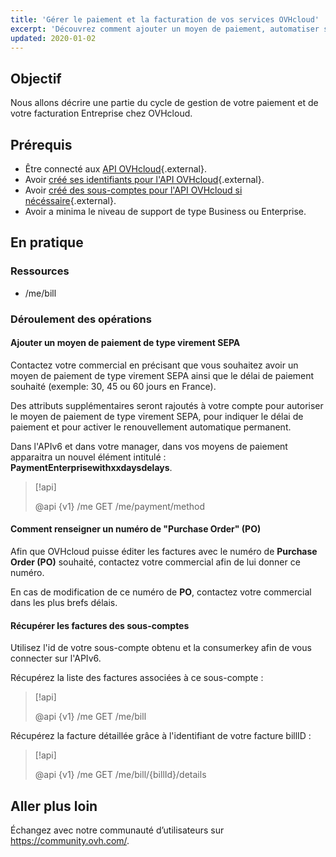 ```yaml
---
title: 'Gérer le paiement et la facturation de vos services OVHcloud'
excerpt: 'Découvrez comment ajouter un moyen de paiement, automatiser sa prise en compte et gérer votre facturation Entreprise'
updated: 2020-01-02
---
```


## Objectif

Nous allons décrire une partie du cycle de gestion de votre paiement et de votre facturation Entreprise chez OVHcloud.

## Prérequis

* Être connecté aux [API OVHcloud](https://api.ovh.com/){.external}.
* Avoir [créé ses identifiants pour l'API OVHcloud](/pages/manage_and_operate/api/first-steps){.external}.
* Avoir [créé des sous-comptes pour l'API OVHcloud si nécéssaire](/pages/manage_and_operate/api/account){.external}.
* Avoir a minima le niveau de support de type Business ou Enterprise.

## En pratique

### Ressources

* /me/bill

### Déroulement des opérations

#### Ajouter un moyen de paiement de type virement SEPA 

Contactez votre commercial en précisant que vous souhaitez avoir un moyen de paiement de type virement SEPA ainsi que le délai de paiement souhaité (exemple: 30, 45 ou 60 jours en France).

Des attributs supplémentaires seront rajoutés à votre compte pour autoriser le moyen de paiement de type virement SEPA, pour indiquer le délai de paiement et pour activer le renouvellement automatique permanent.

Dans l'APIv6 et dans votre manager, dans vos moyens de paiement apparaitra un nouvel élément intitulé : **PaymentEnterprisewithxxdaysdelays**.

> [!api]
>
> @api {v1} /me GET /me/payment/method
>

#### Comment renseigner un numéro de "Purchase Order" (PO)

Afin que OVHcloud puisse éditer les factures avec le numéro de **Purchase Order (PO)** souhaité, contactez votre commercial afin de lui donner ce numéro.

En cas de modification de ce numéro de **PO**, contactez votre commercial dans les plus brefs délais.

#### Récupérer les factures des sous-comptes

Utilisez l'id de votre sous-compte obtenu et la consumerkey afin de vous connecter sur l'APIv6. 

Récupérez la liste des factures associées à ce sous-compte :

> [!api]
>
> @api {v1} /me GET /me/bill
>

Récupérez la facture détaillée grâce à l'identifiant de votre facture billID :

> [!api]
>
> @api {v1} /me GET /me/bill/{billId}/details
>

## Aller plus loin

Échangez avec notre communauté d’utilisateurs sur <https://community.ovh.com/>.
